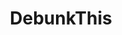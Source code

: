 ---
title: DebunkThis
crosslinks:
- skeptic
- xkcd
- the_donald
- Missing411
- explainlikeimfive
- evolution
- conspiracy
- AskAnthropology
- creepy
- OnePiece
- VACCINES
- Denmark
- Trumpgret
- theydidthemath
- forwardsfromgrandma
- askscience
- WatchRedditDie
---